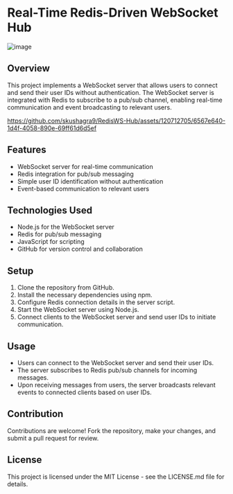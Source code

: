 # Real-Time Redis-Driven WebSocket Hub
![image](https://github.com/skushagra9/RedisWS-Hub/assets/120712705/1eda5867-b401-4e0a-94ca-55ad95b43ce2)

## Overview
This project implements a WebSocket server that allows users to connect and send their user IDs without authentication. The WebSocket server is integrated with Redis to subscribe to a pub/sub channel, enabling real-time communication and event broadcasting to relevant users.


https://github.com/skushagra9/RedisWS-Hub/assets/120712705/6567e640-1d4f-4058-890e-69ff61d6d5ef


## Features
- WebSocket server for real-time communication
- Redis integration for pub/sub messaging
- Simple user ID identification without authentication
- Event-based communication to relevant users

## Technologies Used
- Node.js for the WebSocket server
- Redis for pub/sub messaging
- JavaScript for scripting
- GitHub for version control and collaboration

## Setup
1. Clone the repository from GitHub.
2. Install the necessary dependencies using npm.
3. Configure Redis connection details in the server script.
4. Start the WebSocket server using Node.js.
5. Connect clients to the WebSocket server and send user IDs to initiate communication.

## Usage
- Users can connect to the WebSocket server and send their user IDs.
- The server subscribes to Redis pub/sub channels for incoming messages.
- Upon receiving messages from users, the server broadcasts relevant events to connected clients based on user IDs.

## Contribution
Contributions are welcome! Fork the repository, make your changes, and submit a pull request for review.

## License
This project is licensed under the MIT License - see the LICENSE.md file for details.
